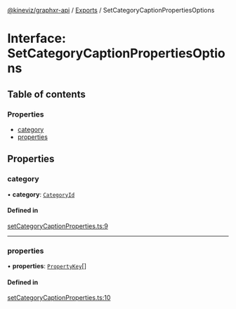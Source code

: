 [@kineviz/graphxr-api](../README.md) / [Exports](../modules.md) / SetCategoryCaptionPropertiesOptions

# Interface: SetCategoryCaptionPropertiesOptions

## Table of contents

### Properties

- [category](SetCategoryCaptionPropertiesOptions.md#category)
- [properties](SetCategoryCaptionPropertiesOptions.md#properties)

## Properties

### category

• **category**: [`CategoryId`](../modules.md#categoryid)

#### Defined in

[setCategoryCaptionProperties.ts:9](https://bitbucket.org/kineviz/graphxr-api/src/c752a8c/src/setCategoryCaptionProperties.ts#lines-9)

___

### properties

• **properties**: [`PropertyKey`](../modules.md#propertykey)[]

#### Defined in

[setCategoryCaptionProperties.ts:10](https://bitbucket.org/kineviz/graphxr-api/src/c752a8c/src/setCategoryCaptionProperties.ts#lines-10)
